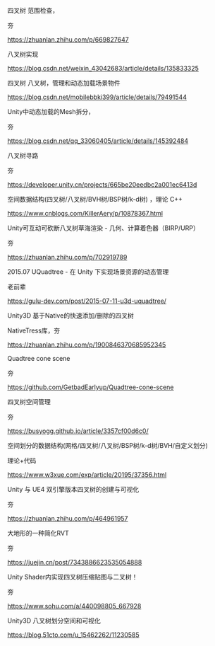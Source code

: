 

四叉树 范围检查，

夯

https://zhuanlan.zhihu.com/p/669827647



八叉树实现

https://blog.csdn.net/weixin_43042683/article/details/135833325



四叉树 八叉树，管理和动态加载场景物件

https://blog.csdn.net/mobilebbki399/article/details/79491544



Unity中动态加载的Mesh拆分，

夯

https://blog.csdn.net/qq_33060405/article/details/145392484



八叉树寻路

夯

https://developer.unity.cn/projects/665be20eedbc2a001ec6413d



空间数据结构(四叉树/八叉树/BVH树/BSP树/k-d树) ，理论 C++

https://www.cnblogs.com/KillerAery/p/10878367.html



Unity可互动可砍断八叉树草海渲染 - 几何、计算着色器（BIRP/URP）

夯

https://zhuanlan.zhihu.com/p/702919789



2015.07 UQuadtree - 在 Unity 下实现场景资源的动态管理

老前辈

https://gulu-dev.com/post/2015-07-11-u3d-uquadtree/



Unity3D 基于Native的快速添加/删除的四叉树

NativeTress库，夯

https://zhuanlan.zhihu.com/p/1900846370685952345



Quadtree cone scene

夯

https://github.com/GetbadEarlyup/Quadtree-cone-scene



四叉树空间管理

夯

https://busyogg.github.io/article/3357cf00d6c0/



空间划分的数据结构(网格/四叉树/八叉树/BSP树/k-d树/BVH/自定义划分)

理论+代码

https://www.w3xue.com/exp/article/20195/37356.html



Unity 与 UE4 双引擎版本四叉树的创建与可视化

夯

https://zhuanlan.zhihu.com/p/464961957



大地形的一种简化RVT

夯

https://juejin.cn/post/7343886623535054888



Unity Shader内实现四叉树压缩贴图与二叉树！ 

夯

https://www.sohu.com/a/440098805_667928



Unity3D 八叉树划分空间和可视化

https://blog.51cto.com/u_15462262/11230585